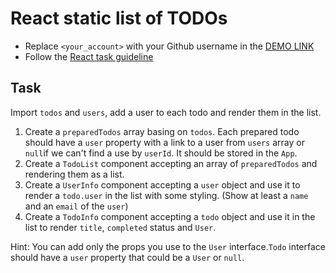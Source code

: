# React static list of TODOs
- Replace `<your_account>` with your Github username in the
  [DEMO LINK](https://DimaBrushnivskyi.github.io/react_static-list-of-todos/)
- Follow the [React task guideline](https://github.com/mate-academy/react_task-guideline#react-tasks-guideline)

## Task
Import `todos` and `users`, add a user to each todo and render them in the list.

1. Create a `preparedTodos` array basing on `todos`. Each prepared todo should have a `user` property with a link to a user from `users` array or `null`if we can't find a use by `userId`. It should be stored in the `App`.
2. Create a `TodoList` component accepting an array of `preparedTodos` and rendering them as a list.
3. Create a `UserInfo` component accepting a `user` object and use it to render a `todo.user` in the list with some styling. (Show at least a `name` and an `email` of the `user`)
4. Create a `TodoInfo` component accepting a `todo` object and use it in the list to render `title`, `completed` status and `User`.

Hint: You can add only the props you use to the `User` interface.`Todo` interface should have a `user` property that could be a `User` or `null`.
